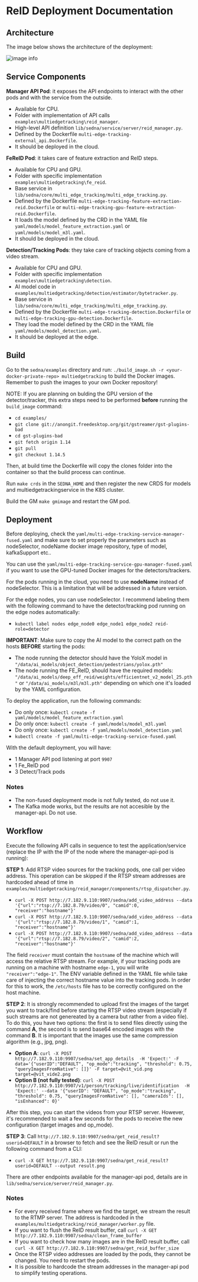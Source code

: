 # ReID Deployment Documentation

## Architecture

The image below shows the architecture of the deployment:

![image info](./arch.png)

## Service Components

**Manager API Pod**: it exposes the API endpoints to interact with the other pods and with the service from the outside.

- Available for CPU.
- Folder with implementation of API calls `examples\multiedgetracking\reid_manager`.
- High-level API definition `lib/sedna/service/server/reid_manager.py`.
- Defined by the Dockerfile `multi-edge-tracking-external_api.Dockerfile`.
- It should be deployed in the cloud.

**FeReID Pod**: it takes care of feature extraction and ReID steps.

- Available for CPU and GPU.
- Folder with specific implementation `examples\multiedgetracking\fe_reid`.
- Base service in `lib/sedna/core/multi_edge_tracking/multi_edge_tracking.py`.
- Defined by the Dockerfile `multi-edge-tracking-feature-extraction-reid.Dockerfile` or `multi-edge-tracking-gpu-feature-extraction-reid.Dockerfile`.
- It loads the model defined by the CRD in the YAML file `yaml/models/model_feature_extraction.yaml` or `yaml/models/model_m3l.yaml`.
- It should be deployed in the cloud.

**Detection/Tracking Pods**: they take care of tracking objects coming from a video stream.

- Available for CPU and GPU.
- Folder with specific implementation `examples\multiedgetracking\detection`.
- AI model code in `examples/multiedgetracking/detection/estimator/bytetracker.py`.
- Base service in `lib/sedna/core/multi_edge_tracking/multi_edge_tracking.py`.
- Defined by the Dockerfile `multi-edge-tracking-detection.Dockerfile` or `multi-edge-tracking-gpu-detection.Dockerfile`.
- They load the model defined by the CRD in the YAML file `yaml/models/model_detection.yaml`.
- It should be deployed at the edge.

## Build

Go to the `sedna/examples` directory and run: `./build_image.sh -r <your-docker-private-repo> multiedgetracking` to build the Docker images. Remember to push the images to your own Docker repository!

NOTE: If you are planning on bulding the GPU version of the detector/tracker, this extra steps need to be performed **before** running the `build_image` command:

- `cd examples/`
- `git clone git://anongit.freedesktop.org/git/gstreamer/gst-plugins-bad`
- `cd gst-plugins-bad` 
- `git fetch origin 1.14`
- `git pull`
- `git checkout 1.14.5`

Then, at build time the Dockerfile will copy the clones folder into the container so that the build process can continue.

Run `make crds` in the `SEDNA_HOME` and then register the new CRDS for models and multiedgetrackingservice in the K8S cluster.

Build the GM `make gmimage` and restart the GM pod.

## Deployment

Before deploying, check the `yaml/multi-edge-tracking-service-manager-fused.yaml` and make sure to set properly the parameters such as nodeSelector, nodeName docker image repository, type of model, kafkaSupport etc..

You can use the `yaml/multi-edge-tracking-service-gpu-manager-fused.yaml` if you want to use the GPU-tuned Docker images for the detectors/trackers. 

For the pods running in the cloud, you need to use **nodeName** instead of nodeSelector. This is a limitation that will be addressed in a future version.

For the edge nodes, you can use nodeSelector. I recommend labeling them with the following command to have the detector/tracking pod running on the edge nodes automatically:

- `kubectl label nodes edge_node0 edge_node1 edge_node2 reid-role=detector`

**IMPORTANT**: Make sure to copy the AI model to the correct path on the hosts **BEFORE** starting the pods:

- The node running the detector should have the YoloX model in `"/data/ai_models/object_detection/pedestrians/yolox.pth"`
- The node running the FE_ReID, should have the required models: `"/data/ai_models/deep_eff_reid/weights/efficientnet_v2_model_25.pth"` or `"/data/ai_models/m3l/m3l.pth"` depending on which one it's loaded by the YAML configuration.

To deploy the application, run the following commands:

- Do only once: `kubectl create -f yaml/models/model_feature_extraction.yaml`
- Do only once: `kubectl create -f yaml/models/model_m3l.yaml`
- Do only once: `kubectl create -f yaml/models/model_detection.yaml`
- `kubectl create -f yaml/multi-edge-tracking-service-fused.yaml`

With the default deployment, you will have:

- 1 Manager API pod listening at port `9907`
- 1 Fe_ReID pod
- 3 Detect/Track pods

### Notes

- The non-fused deployment mode is not fully tested, do not use it.
- The Kafka mode works, but the results are not accesible by the manager-api. Do not use.

## Workflow

Execute the following API calls in sequence to test the application/service (replace the IP with the IP of the node where the manager-api-pod is running):

**STEP 1**: Add RTSP video sources for the tracking pods, one call per video address. This operation can be skipped if the RTSP stream addresses are hardcoded ahead of time in `examples/multiedgetracking/reid_manager/components/rtsp_dispatcher.py`.

- `curl -X POST http://7.182.9.110:9907/sedna/add_video_address --data '{"url":"rtsp://7.182.8.79/video/0", "camid":0, "receiver":"hostname"}'`
- `curl -X POST http://7.182.9.110:9907/sedna/add_video_address --data '{"url":"rtsp://7.182.8.79/video/1", "camid":1, "receiver":"hostname"}'`
- `curl -X POST http://7.182.9.110:9907/sedna/add_video_address --data '{"url":"rtsp://7.182.8.79/video/2", "camid":2, "receiver":"hostname"}'`

The field `receiver` must contain the `hostname` of the machine which will access the relative RTSP stream. For example, if your tracking pods are running on a machine with hostname `edge-1`, you will write `"receiver":"edge-1"`. The ENV variable defined in the YAML file while take care of injecting the correct hostname value into the tracking pods. In order for this to work, the `/etc/hosts` file has to be correctly configured on the host machine.

**STEP 2**: It is strongly recommended to upload first the images of the target you want to track/find before starting the RTSP video stream (especially if such streams are not genereated by a camera but rather from a video file). To do this, you have two options: the first is to send files directly using the command **A**, the second is to send base64 encoded images with the command **B**. It is important that the images use the same compression algorithm (e.g., jpg, png).

- **Option A**: `curl -X POST http://7.182.9.110:9907/sedna/set_app_details  -H 'Expect:' -F data='{"userID":"DEFAULT", "op_mode":"tracking", "threshold": 0.75, "queryImagesFromNative": []}' -F target=@vit_vid.png  target=@vit_vide2.png`
- **Option B (not fully tested)**: `curl -X POST http://7.182.9.110:9907/v1/person/tracking/live/identification  -H 'Expect:' --data '{"userID": "DEFAULT", "op_mode":"tracking", "threshold": 0.75, "queryImagesFromNative": [], "cameraIds": [], "isEnhanced": 0}'`

After this step, you can start the videos from your RTSP server. However, it's recommended to wait a few seconds for the pods to receive the new configuration (target images and op_mode).

**STEP 3**: Call `http://7.182.9.110:9907/sedna/get_reid_result?userid=DEFAULT` in a browser to fetch and see the ReID result or run the following command from a CLI:

- `curl -X GET http://7.182.9.110:9907/sedna/get_reid_result?userid=DEFAULT --output result.png`

There are other endpoints available for the manager-api pod, details are in `lib/sedna/service/server/reid_manager.py`.

### Notes

- For every received frame where we find the target, we stream the result to the RTMP server. The address is hardcoded in the `examples/multiedgetracking/reid_manager/worker.py` file. 
- If you want to flush the ReID result buffer, call `curl -X GET http://7.182.9.110:9907/sedna/clean_frame_buffer`
- If you want to check how many images are in the ReID result buffer, call `curl -X GET http://7.182.9.110:9907/sedna/get_reid_buffer_size`
- Once the RTSP video addresses are loaded by the pods, they cannot be changed. You need to restart the pods.
- It is possible to hardcode the stream addresses in the manager-api pod to simplify testing operations.